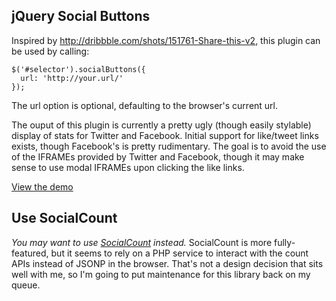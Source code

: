 ## jQuery Social Buttons

Inspired by http://dribbble.com/shots/151761-Share-this-v2, this plugin can be used by calling:

    $('#selector').socialButtons({
      url: 'http://your.url/'
    });

The url option is optional, defaulting to the browser's current url.

The ouput of this plugin is currently a pretty ugly (though easily stylable) display of stats for Twitter and Facebook. Initial support for like/tweet links exists, though Facebook's is pretty rudimentary. The goal is to avoid the use of the IFRAMEs provided by Twitter and Facebook, though it may make sense to use modal IFRAMEs upon clicking the like links.

[View the demo](http://michaek.github.com/jquery-socialButtons/demo.html)

## Use SocialCount

*You may want to use [SocialCount](https://github.com/filamentgroup/SocialCount/) instead.* SocialCount is more fully-featured, but it seems to rely on a PHP service to interact with the count APIs instead of JSONP in the browser. That's not a design decision that sits well with me, so I'm going to put maintenance for this library back on my queue.
